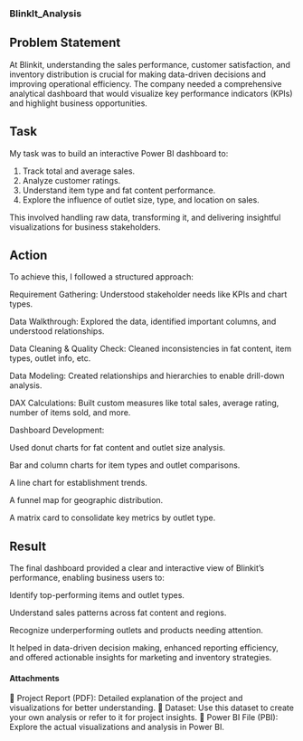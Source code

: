 ### BlinkIt_Analysis
 
## Problem Statement
At Blinkit, understanding the sales performance, customer satisfaction, and inventory distribution is crucial for making data-driven decisions and improving operational efficiency. The company needed a comprehensive analytical dashboard that would visualize key performance indicators (KPIs) and highlight business opportunities.

## Task 
My task was to build an interactive Power BI dashboard to:

 1. Track total and average sales.
 2. Analyze customer ratings.
 3. Understand item type and fat content performance.
 4. Explore the influence of outlet size, type, and location on sales.

This involved handling raw data, transforming it, and delivering insightful visualizations for business stakeholders.

## Action 
To achieve this, I followed a structured approach:

Requirement Gathering: Understood stakeholder needs like KPIs and chart types.

Data Walkthrough: Explored the data, identified important columns, and understood relationships.

Data Cleaning & Quality Check: Cleaned inconsistencies in fat content, item types, outlet info, etc.

Data Modeling: Created relationships and hierarchies to enable drill-down analysis.

DAX Calculations: Built custom measures like total sales, average rating, number of items sold, and more.

Dashboard Development:

Used donut charts for fat content and outlet size analysis.

Bar and column charts for item types and outlet comparisons.

A line chart for establishment trends.

A funnel map for geographic distribution.

A matrix card to consolidate key metrics by outlet type.

## Result 
The final dashboard provided a clear and interactive view of Blinkit’s performance, enabling business users to:

Identify top-performing items and outlet types.

Understand sales patterns across fat content and regions.

Recognize underperforming outlets and products needing attention.

It helped in data-driven decision making, enhanced reporting efficiency, and offered actionable insights for marketing and inventory strategies.
 
#### Attachments 
🔹 Project Report (PDF): Detailed explanation of the project and visualizations for better understanding.
🔹 Dataset: Use this dataset to create your own analysis or refer to it for project insights.
🔹 Power BI File (PBI): Explore the actual visualizations and analysis in Power BI.
